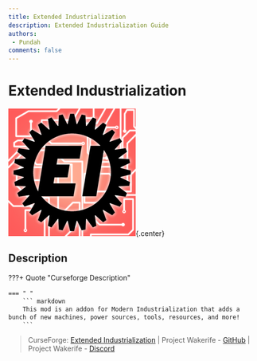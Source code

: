 ```yaml
---
title: Extended Industrialization
description: Extended Industrialization Guide
authors: 
 - Pundah
comments: false
---
```

# Extended Industrialization
![](img/ExtendedIndustrialization.png){.center}
## Description
???+ Quote "Curseforge Description"

    === " "
        ``` markdown
        This mod is an addon for Modern Industrialization that adds a bunch of new machines, power sources, tools, resources, and more!
        ```
        
> CurseForge: [Extended Industrialization](https://www.curseforge.com/minecraft/mc-mods/extended-industrialization) | Project Wakerife - [GitHub](https://github.com/Pundah) | Project Wakerife - [Discord](https://discord.gg/M4HQTQ9g9f)